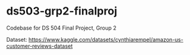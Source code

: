 # ds503-grp2-finalproj
Codebase for DS 504 Final Project, Group 2

Dataset: https://www.kaggle.com/datasets/cynthiarempel/amazon-us-customer-reviews-dataset
